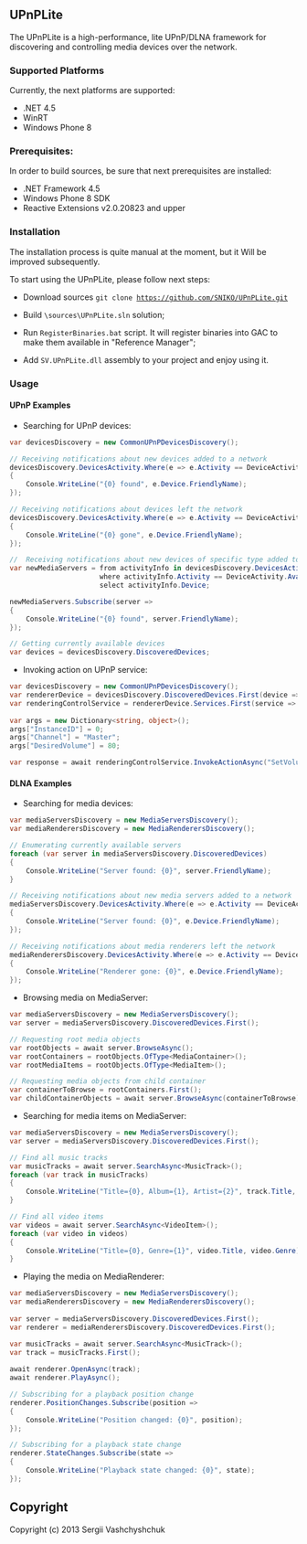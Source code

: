 ## UPnPLite

The UPnPLite is a high-performance, lite UPnP/DLNA framework for discovering and controlling media devices over the network. 

### Supported Platforms

Currently, the next platforms are supported:
* .NET 4.5
* WinRT
* Windows Phone 8

### Prerequisites:

In order to build sources, be sure that next prerequisites are installed:

* .NET Framework 4.5
* Windows Phone 8 SDK
* Reactive Extensions v2.0.20823 and upper

### Installation

The installation process is quite manual at the moment, but it Will be improved subsequently.

To start using the UPnPLite, please follow next steps:

* Download sources 
<code>git clone https://github.com/SNIKO/UPnPLite.git</code>

* Build <code>\sources\UPnPLite.sln</code> solution;

* Run <code>RegisterBinaries.bat</code> script. It will register binaries into GAC to make them available in "Reference Manager";

* Add <code>SV.UPnPLite.dll</code> assembly to your project and enjoy using it.

### Usage

#### UPnP Examples

* Searching for UPnP devices:

```csharp
var devicesDiscovery = new CommonUPnPDevicesDiscovery();

// Receiving notifications about new devices added to a network
devicesDiscovery.DevicesActivity.Where(e => e.Activity == DeviceActivity.Available).Subscribe(e =>
{	
	Console.WriteLine("{0} found", e.Device.FriendlyName);
});

// Receiving notifications about devices left the network
devicesDiscovery.DevicesActivity.Where(e => e.Activity == DeviceActivity.Gone).Subscribe(e =>
{
	Console.WriteLine("{0} gone", e.Device.FriendlyName);
});

//  Receiving notifications about new devices of specific type added to the network
var newMediaServers = from activityInfo in devicesDiscovery.DevicesActivity
                      where activityInfo.Activity == DeviceActivity.Available && activityInfo.Device.DeviceType == "urn:schemas-upnp-org:device:MediaServer"
                      select activityInfo.Device;

newMediaServers.Subscribe(server => 
{
	Console.WriteLine("{0} found", server.FriendlyName);
});

// Getting currently available devices
var devices = devicesDiscovery.DiscoveredDevices;
```

* Invoking action on UPnP service:

```csharp
var devicesDiscovery = new CommonUPnPDevicesDiscovery();
var rendererDevice = devicesDiscovery.DiscoveredDevices.First(device => device.DeviceType == "urn:schemas-upnp-org:device:MediaRenderer");
var renderingControlService = rendererDevice.Services.First(service => service.ServiceType == "urn:upnp-org:serviceId:RenderingControl");
			
var args = new Dictionary<string, object>();
args["InstanceID"] = 0;
args["Channel"] = "Master";
args["DesiredVolume"] = 80;

var response = await renderingControlService.InvokeActionAsync("SetVolume", args);
```

#### DLNA Examples

* Searching for media devices:

```csharp
var mediaServersDiscovery = new MediaServersDiscovery();
var mediaRenderersDiscovery = new MediaRenderersDiscovery();

// Enumerating currently available servers
foreach (var server in mediaServersDiscovery.DiscoveredDevices)
{
	Console.WriteLine("Server found: {0}", server.FriendlyName);
}

// Receiving notifications about new media servers added to a network
mediaServersDiscovery.DevicesActivity.Where(e => e.Activity == DeviceActivity.Available).Subscribe(e =>
{
	Console.WriteLine("Server found: {0}", e.Device.FriendlyName);
});

// Receiving notifications about media renderers left the network
mediaRenderersDiscovery.DevicesActivity.Where(e => e.Activity == DeviceActivity.Gone).Subscribe(e =>
{
	Console.WriteLine("Renderer gone: {0}", e.Device.FriendlyName);
});
```

* Browsing media on MediaServer:

```csharp
var mediaServersDiscovery = new MediaServersDiscovery();
var server = mediaServersDiscovery.DiscoveredDevices.First();

// Requesting root media objects
var rootObjects = await server.BrowseAsync();
var rootContainers = rootObjects.OfType<MediaContainer>();
var rootMediaItems = rootObjects.OfType<MediaItem>();			

// Requesting media objects from child container
var containerToBrowse = rootContainers.First();
var childContainerObjects = await server.BrowseAsync(containerToBrowse);
```

* Searching for media items on MediaServer:

```csharp
var mediaServersDiscovery = new MediaServersDiscovery();
var server = mediaServersDiscovery.DiscoveredDevices.First();

// Find all music tracks
var musicTracks = await server.SearchAsync<MusicTrack>();
foreach (var track in musicTracks)
{
	Console.WriteLine("Title={0}, Album={1}, Artist={2}", track.Title, track.Album, track.Artist);
}

// Find all video items
var videos = await server.SearchAsync<VideoItem>();
foreach (var video in videos)
{
	Console.WriteLine("Title={0}, Genre={1}", video.Title, video.Genre);
}
```

* Playing the media on MediaRenderer:

```csharp
var mediaServersDiscovery = new MediaServersDiscovery();
var mediaRenderersDiscovery = new MediaRenderersDiscovery();
			
var server = mediaServersDiscovery.DiscoveredDevices.First();
var renderer = mediaRenderersDiscovery.DiscoveredDevices.First();

var musicTracks = await server.SearchAsync<MusicTrack>();
var track = musicTracks.First();
						
await renderer.OpenAsync(track);
await renderer.PlayAsync();

// Subscribing for a playback position change
renderer.PositionChanges.Subscribe(position =>
{
	Console.WriteLine("Position changed: {0}", position);
});

// Subscribing for a playback state change
renderer.StateChanges.Subscribe(state =>
{
	Console.WriteLine("Playback state changed: {0}", state);
});
```

## Copyright

Copyright (c) 2013 Sergii Vashchyshchuk
